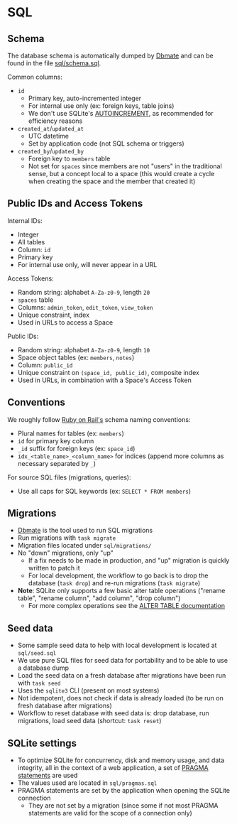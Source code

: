 # SQL

## Schema

The database schema is automatically dumped by [Dbmate](https://github.com/amacneil/dbmate) and can be found in the file [sql/schema.sql](../sql/schema.sql).

Common columns:

- `id`
  - Primary key, auto-incremented integer
  - For internal use only (ex: foreign keys, table joins)
  - We don't use SQLite's [AUTOINCREMENT](https://sqlite.org/autoinc.html), as recommended for efficiency reasons
- `created_at`/`updated_at`
  - UTC datetime
  - Set by application code (not SQL schema or triggers)
- `created_by`/`updated_by`
  - Foreign key to `members` table
  - Not set for `spaces` since members are not "users" in the traditional sense, but a concept local to a space (this would create a cycle when creating the space and the member that created it)

## Public IDs and Access Tokens

Internal IDs:

- Integer
- All tables
- Column: `id`
- Primary key
- For internal use only, will never appear in a URL

Access Tokens:

- Random string: alphabet `A-Za-z0-9`, length `20`
- `spaces` table
- Columns: `admin_token`, `edit_token`, `view_token`
- Unique constraint, index
- Used in URLs to access a Space

Public IDs:

- Random string: alphabet `A-Za-z0-9`, length `10`
- Space object tables (ex: `members`, `notes`)
- Column: `public_id`
- Unique constraint on `(space_id, public_id)`, composite index
- Used in URLs, in combination with a Space's Access Token

## Conventions

We roughly follow [Ruby on Rail's](https://guides.rubyonrails.org/active_record_basics.html#naming-conventions) schema naming conventions:

- Plural names for tables (ex: `members`)
- `id` for primary key column
- `_id` suffix for foreign keys (ex: `space_id`)
- `idx_<table_name>_<column_name>` for indices (append more columns as necessary separated by `_`)

For source SQL files (migrations, queries):

- Use all caps for SQL keywords (ex: `SELECT * FROM members`)

## Migrations

- [Dbmate](https://github.com/amacneil/dbmate) is the tool used to run SQL migrations
- Run migrations with `task migrate`
- Migration files located under `sql/migrations/`
- No "down" migrations, only "up"
  - If a fix needs to be made in production, and "up" migration is quickly written to patch it
  - For local development, the workflow to go back is to drop the database (`task drop`) and re-run migrations (`task migrate`)
- **Note**: SQLite only supports a few basic alter table operations ("rename table", "rename column", "add column", "drop column")
  - For more complex operations see the [ALTER TABLE documentation](https://sqlite.org/lang_altertable.html)

## Seed data

- Some sample seed data to help with local development is located at `sql/seed.sql`
- We use pure SQL files for seed data for portability and to be able to use a database dump
- Load the seed data on a fresh database after migrations have been run with `task seed`
- Uses the `sqlite3` CLI (present on most systems)
- Not idempotent, does not check if data is already loaded (to be run on fresh database after migrations)
- Workflow to reset database with seed data is: drop database, run migrations, load seed data (shortcut: `task reset`)

## SQLite settings

- To optimize SQLite for concurrency, disk and memory usage, and data integrity, all in the context of a web application, a set of [PRAGMA statements](https://sqlite.org/pragma.html) are used
- The values used are located in `sql/pragmas.sql`
- PRAGMA statements are set by the application when opening the SQLite connection
  - They are not set by a migration (since some if not most PRAGMA statements are valid for the scope of a connection only)
